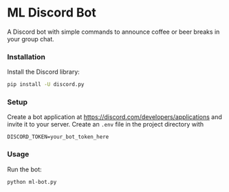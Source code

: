 # ML Discord Bot

A Discord bot with simple commands to announce coffee or beer breaks in your group chat.

### Installation

Install the Discord library:

```bash
pip install -U discord.py
```

### Setup

Create a bot application at https://discord.com/developers/applications and invite it to your server. 
Create an `.env` file in the project directory with 

```
DISCORD_TOKEN=your_bot_token_here
```

### Usage

Run the bot:

```bash
python ml-bot.py
```

